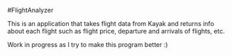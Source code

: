 #FlightAnalyzer


This is an application that takes flight data from Kayak and returns info about each flight such as flight price,
departure and arrivals of flights, etc.

Work in progress as I try to make this program better :)